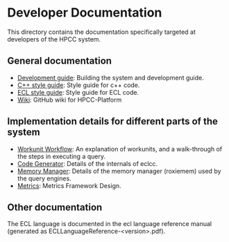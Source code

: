 # Developer Documentation

This directory contains the documentation specifically targeted at developers of the HPCC system.  

## General documentation

-   [Development guide](Development.md): Building the system and development guide.
-   [C++ style guide](StyleGuide.md): Style guide for c++ code.
-   [ECL style guide](/ecllibrary/StyleGuide): Style guide for ECL code.
-   [Wiki](https://github.com/hpcc-systems/HPCC-Platform/wiki):  GitHub wiki for HPCC-Platform

## Implementation details for different parts of the system

-   [Workunit Workflow](Workunits.md): An explanation of workunits, and a walk-through of the steps in executing a query.
-   [Code Generator](CodeGenerator.md): Details of the internals of eclcc.
-   [Memory Manager](MemoryManager.md): Details of the memory manager (roxiemem) used by the query engines.
-   [Metrics](Metrics.md): Metrics Framework Design.

## Other documentation

The ECL language is documented in the ecl language reference manual (generated as ECLLanguageReference-\<version\>.pdf).

